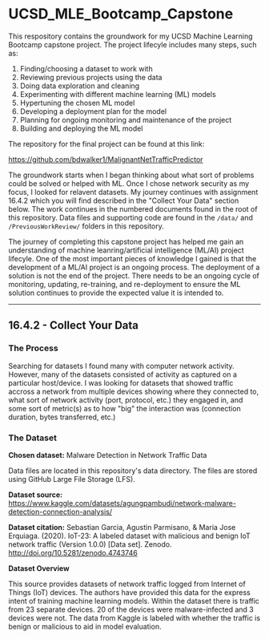# UCSD_MLE_Bootcamp_Capstone

This respository contains the groundwork for my UCSD Machine Learning Bootcamp
capstone project. The project lifecyle includes many steps, such as:
1) Finding/choosing a dataset to work with
2) Reviewing previous projects using the data
3) Doing data exploration and cleaning
4) Experimenting with different machine learning (ML) models
5) Hypertuning the chosen ML model
6) Developing a deployment plan for the model
7) Planning for ongoing monitoring and maintenance of the project
7) Building and deploying the ML model

The repository for the final project can be found at this link:

https://github.com/bdwalker1/MalignantNetTrafficPredictor

The groundwork starts when I began thinking about what sort of
problems could be solved or helped with ML. Once I chose network
security as my focus, I looked for relavent datasets.
My journey continues with assignment 16.4.2 which you will find described
in the "Collect Your Data" section below. The work continues in the
numbered documents found in the root of this repository. Data files and
supporting code are found in the `/data/` and `/PreviousWorkReview/` folders
in this repository.

The journey of completing this capstone project has helped me gain 
an understanding of machine leanring/artificial intelligence (ML/AI)
project lifecyle. One of the most important pieces of knowledge I gained
is that the development of a ML/AI project is an ongoing process. The 
deployment of a solution is not the end of the project. There needs to be
an ongoing cycle of monitoring, updating, re-training, and re-deployment
to ensure the ML solution continues to provide the expected value it is
intended to.

---
## 16.4.2 - Collect Your Data

### The Process

Searching for datasets I found many with computer network 
activity. However, many of the datasets consisted of 
activity as captured on a particular host/device. I was
looking for datasets that showed traffic accross a network
from multiple devices showing where they connected to,
what sort of network activity (port, protocol, etc.)
they engaged in, and some sort of metric(s) as to how
"big" the interaction was (connection duration, bytes
transferred, etc.)

### The Dataset

**Chosen dataset:**
Malware Detection in Network Traffic Data

Data files are located in this repository's data directory.
The files are stored using GitHub Large File Storage (LFS).

**Dataset source:**
https://www.kaggle.com/datasets/agungpambudi/network-malware-detection-connection-analysis/

**Dataset citation:**
Sebastian Garcia, Agustin Parmisano, & Maria Jose 
Erquiaga. (2020). IoT-23: A labeled dataset with 
malicious and benign IoT network traffic (Version 1.0.0) 
[Data set]. Zenodo. http://doi.org/10.5281/zenodo.4743746

**Dataset Overview**

This source provides datasets of network traffic logged 
from Internet of Things (IoT) devices.
The authors have provided this data for the express
intent of training machine learning models.
Within the dataset there is traffic from 23 separate devices.
20 of the devices were malware-infected and 3 devices
were not. 
The data from Kaggle is labeled with whether 
the traffic is benign or malicious to aid in
model evaluation.

